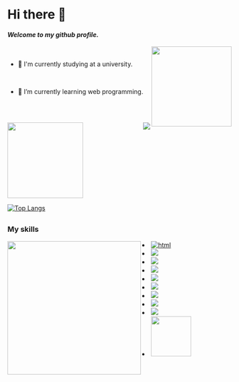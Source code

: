# Hi there 👻
#### _Welcome to my github profile._

<img width="180em" align="right" src="https://c.tenor.com/zE4ozkXHGWAAAAAC/sylveon.gif">
<br>


- 🍪 I'm currently studying at a university.

<br>

- 🍪 I’m currently learning web programming.



<br>

##
<div>
  
  <img height="170em" src="https://github-readme-stats.vercel.app/api?username=Dbaljeet&show_icons=true&theme=github_dark">
  <img align="right" src="https://c.tenor.com/SMVw1SHxtI8AAAAi/cute-pokemon-mew.gif">
  
  [![Top Langs](https://github-readme-stats.vercel.app/api/top-langs/?username=anuraghazra&theme=github_dark)](https://github.com/Dbaljeet/github-readme-stats)

</div>

##

### My skills

<div style="display : inline_block">
  <img align="left" height="300em" src="https://c.tenor.com/vYhrJmhMswcAAAAi/pokemon-snorlax.gif"/>
    <li style="display : inline_block">
      <a href="https://github.com/Dbaljeet" target="__blanck">
  <img alt="html" src="https://img.shields.io/badge/HTML5-E34F26?style=for-the-badge&logo=html5&logoColor=white">
      </a>
    </li>
    <li style="display : inline_block">
      <a href="https://github.com/Dbaljeet" target="__blanck">
  <img src="https://img.shields.io/badge/Python-3776AB?style=for-the-badge&logo=python&logoColor=white">
      </a>
      </li>
    <li style="display : inline_block">
      <a href="https://github.com/Dbaljeet" target="__blanck">
  <img src="https://img.shields.io/badge/CSS3-1572B6?style=for-the-badge&logo=css3&logoColor=white">
      </a>
      </li>
    <li style="display : inline_block">
      <a href="https://github.com/Dbaljeet" target="__blanck">
  <img src="https://img.shields.io/badge/JavaScript-323330?style=for-the-badge&logo=javascript&logoColor=F7DF1E"> 
      </a>
      </li>
      <li style="display : inline_block">
        <a href="https://github.com/Dbaljeet" target="__blanck">
  <img src="https://img.shields.io/badge/Java-ED8B00?style=for-the-badge&logo=java&logoColor=white"> 
          </a>
      </li>
       
  
   <li>
   <a href="https://github.com/Dbaljeet" target="__blanck">
  <img src="https://img.shields.io/badge/PostgreSQL-316192?style=for-the-badge&logo=postgresql&logoColor=white">
    </a>
    </li>
    <li>
    <a href="https://github.com/Dbaljeet" target="__blanck">
  <img src="https://img.shields.io/badge/Unity-100000?style=for-the-badge&logo=unity&logoColor=white">
    </a>
    </li>
    <li>
      <a href="https://github.com/Dbaljeet" target="__blanck">
  <img src="https://aleen42.github.io/badges/src/photoshop.svg">
        </a>
        </li>
      <li>
    <a href="https://github.com/Dbaljeet" target="__blanck">
      <img src="https://img.shields.io/badge/C%23-239120?style=for-the-badge&logo=c-sharp&logoColor=white">
  </a>
      </li>
  
  <li>
    <a href="https://github.com/Dbaljeet" target="__blanck">
      <img  width="90px" src="https://upload.wikimedia.org/wikipedia/commons/thumb/4/47/React.svg/1200px-React.svg.png">
  </a>
      </li>
    
  
  
</div>

<!--
##
<h3 align="center">Snake</h3>
<img align="left" width="80em" src="https://c.tenor.com/nJii5TIa6DsAAAAi/pokemon_jolteon_run-pokemon.gif">



![Snake animation](https://github.com/Dbaljeet/Dbaljeet/blob/output/github-contribution-grid-snake.svg)

##
-->

<!-- PARA PONER REPOSITORIOS
### Repos.

<div style="display : inline_block">
  <img align="right" height="250em" src="https://c.tenor.com/itjFesV8_RUAAAAi/soulja-boy-pepe.gif"/>
</div>

<a style="display : inline_block" href="https://github.com/Dbaljeet/Dbaljeet">
  <img align="center" src="https://github-readme-stats.vercel.app/api/pin/?username=Dbaljeet&repo=Dbaljeet&theme=github_dark" />
</a>
<br><br><br><br><br>
-->



<!--
**Dbaljeet/Dbaljeet** is a ✨ _special_ ✨ repository because its `README.md` (this file) appears on your GitHub profile.
https://c.tenor.com/q1A3UVgCQC0AAAAi/pepega-reading.gif
Here are some ideas to get you started:

- 🔭 I’m currently working on ...
- 🌱 I’m currently learning ...
- 👯 I’m looking to collaborate on ...
- 🤔 I’m looking for help with ...
- 💬 Ask me about ...
- 📫 How to reach me: ...
- 😄 Pronouns: ...
- ⚡ Fun fact: ...
-->
